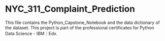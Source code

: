 # NYC_311_Complaint_Prediction

This file contains the Python_Capstone_Notebook and the data dictionary of the dataset. This project is part of the professional certificates for Python Data Science - IBM｜Edx.
